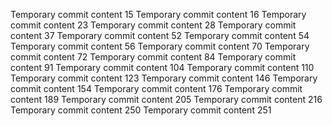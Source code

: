 Temporary commit content 15
Temporary commit content 16
Temporary commit content 23
Temporary commit content 28
Temporary commit content 37
Temporary commit content 52
Temporary commit content 54
Temporary commit content 56
Temporary commit content 70
Temporary commit content 72
Temporary commit content 84
Temporary commit content 91
Temporary commit content 104
Temporary commit content 110
Temporary commit content 123
Temporary commit content 146
Temporary commit content 154
Temporary commit content 176
Temporary commit content 189
Temporary commit content 205
Temporary commit content 216
Temporary commit content 250
Temporary commit content 251
